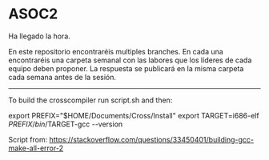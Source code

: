 # ASOC2

Ha llegado la hora.

En este repositorio encontraréis multiples branches. En cada una encontraréis una carpeta
semanal con las labores que los líderes de cada equipo deben proponer. La respuesta se publicará en la misma carpeta
cada semana antes de la sesión.

------------------------

To build the crosscompiler run script.sh and then:

export PREFIX="$HOME/Documents/Cross/Install"
export TARGET=i686-elf
$PREFIX/bin/$TARGET-gcc --version

Script from:
https://stackoverflow.com/questions/33450401/building-gcc-make-all-error-2

